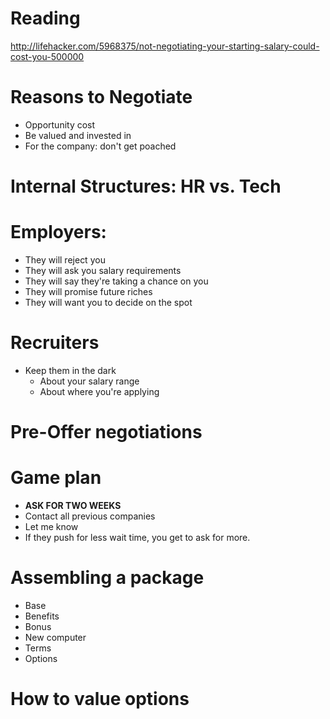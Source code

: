 # Reading

http://lifehacker.com/5968375/not-negotiating-your-starting-salary-could-cost-you-500000

# Reasons to Negotiate
* Opportunity cost
* Be valued and invested in
* For the company: don't get poached

# Internal Structures: HR vs. Tech

# Employers:
* They will reject you
* They will ask you salary requirements
* They will say they're taking a chance on you
* They will promise future riches
* They will want you to decide on the spot

# Recruiters
* Keep them in the dark
  * About your salary range
  * About where you're applying

# Pre-Offer negotiations

# Game plan
 * **ASK FOR TWO WEEKS**
 * Contact all previous companies
 * Let me know
 * If they push for less wait time, you get to ask for more.

# Assembling a package
* Base
* Benefits
* Bonus 
* New computer
* Terms
* Options

# How to value options
